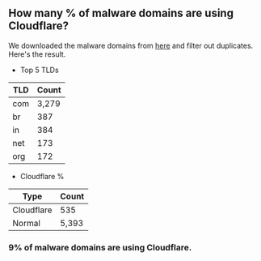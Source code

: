 ## How many % of malware domains are using Cloudflare?


We downloaded the malware domains from [here](https://urlhaus.abuse.ch) and filter out duplicates.
Here's the result.


[//]: # (start replacement)


- Top 5 TLDs

| TLD | Count |
| --- | --- |
| com | 3,279 |
| br | 387 |
| in | 384 |
| net | 173 |
| org | 172 |


- Cloudflare %

| Type | Count |
| --- | --- |
| Cloudflare | 535 |
| Normal | 5,393 |


### 9% of malware domains are using Cloudflare.
